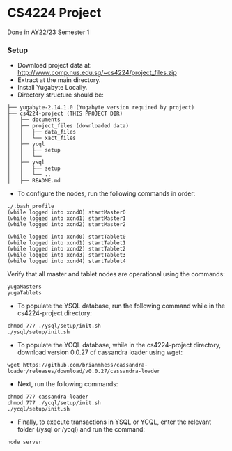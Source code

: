 # CS4224 Project 
Done in AY22/23 Semester 1

### Setup
* Download project data at: http://www.comp.nus.edu.sg/~cs4224/project_files.zip
* Extract at the main directory.
* Install Yugabyte Locally.
* Directory structure should be:
```
├── yugabyte-2.14.1.0 (Yugabyte version required by project)
├── cs4224-project (THIS PROJECT DIR)
│   ├── documents
│   ├── project_files (downloaded data)
│   │   ├── data_files
│   │   └── xact_files
│   ├── ycql
│   │   ├── setup
│   │   └── 
│   ├── ysql
│   │   ├── setup
│   │   └── ..
│   ├── README.md

```
* To configure the nodes, run the following commands in order:
```
./.bash_profile
(while logged into xcnd0) startMaster0
(while logged into xcnd1) startMaster1
(while logged into xcnd2) startMaster2

(while logged into xcnd0) startTablet0
(while logged into xcnd1) startTablet1
(while logged into xcnd2) startTablet2
(while logged into xcnd3) startTablet3
(while logged into xcnd4) startTablet4

```
Verify that all master and tablet nodes are operational using the commands:
```
yugaMasters
yugaTablets

```
* To populate the YSQL database, run the following command while in the cs4224-project directory:
```
chmod 777 ./ysql/setup/init.sh
./ysql/setup/init.sh
```
* To populate the YCQL database, while in the cs4224-project directory, download version 0.0.27 of cassandra loader using wget:
```
wget https://github.com/brianmhess/cassandra-loader/releases/download/v0.0.27/cassandra-loader
```
* Next, run the following commands:
```
chmod 777 cassandra-loader
chmod 777 ./ycql/setup/init.sh
./ycql/setup/init.sh
```
* Finally, to execute transactions in YSQL or YCQL, enter the relevant folder (/ysql or /ycql) and run the command:
```
node server
